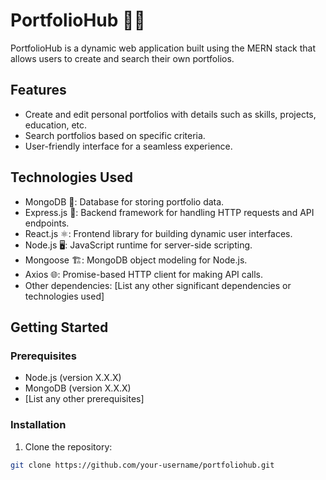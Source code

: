 # PortfolioHub 📁🚀

PortfolioHub is a dynamic web application built using the MERN stack that allows users to create and search their own portfolios.

## Features

- Create and edit personal portfolios with details such as skills, projects, education, etc.
- Search portfolios based on specific criteria.
- User-friendly interface for a seamless experience.

## Technologies Used

- MongoDB 🍃: Database for storing portfolio data.
- Express.js 🚂: Backend framework for handling HTTP requests and API endpoints.
- React.js ⚛️: Frontend library for building dynamic user interfaces.
- Node.js 🖥️: JavaScript runtime for server-side scripting.
- Mongoose 🏗️: MongoDB object modeling for Node.js.
- Axios 🌐: Promise-based HTTP client for making API calls.
- Other dependencies: [List any other significant dependencies or technologies used]

## Getting Started

### Prerequisites

- Node.js (version X.X.X)
- MongoDB (version X.X.X)
- [List any other prerequisites]

### Installation

1. Clone the repository:

```bash
git clone https://github.com/your-username/portfoliohub.git
